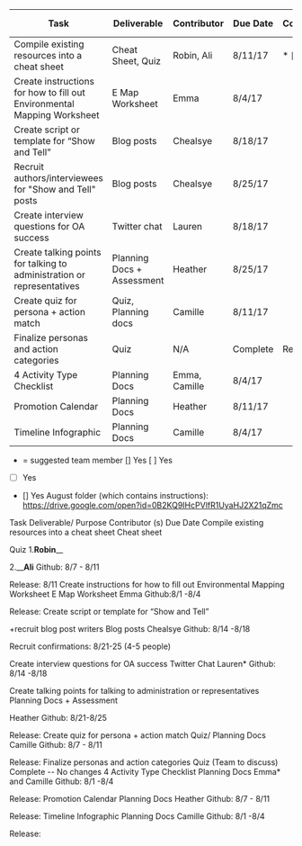 | Task    | Deliverable    | Contributor    | Due Date | Complete | Release Date
--- | --- | --- | --- | --- | ---
Compile existing resources into a cheat sheet | Cheat Sheet, Quiz | Robin, Ali | 8/11/17 | * [ ] Yes
Create instructions for how to fill out Environmental Mapping Worksheet | E Map Worksheet | Emma | 8/4/17 | 
Create script or template for “Show and Tell” | Blog posts | Chealsye | 8/18/17
Recruit authors/interviewees for "Show and Tell" posts | Blog posts | Chealsye | 8/25/17 | 
Create interview questions for OA success | Twitter chat | Lauren | 8/18/17 |
Create talking points for talking to administration or representatives | Planning Docs + Assessment | Heather | 8/25/17 |
Create quiz for persona + action match | Quiz, Planning docs | Camille | 8/11/17 |
Finalize personas and action categories | Quiz | N/A | Complete | Released
4 Activity Type Checklist | Planning Docs | Emma, Camille | 8/4/17 | 
Promotion Calendar | Planning Docs | Heather | 8/11/17 |
Timeline Infographic | Planning Docs | Camille | 8/4/17 | 





* = suggested team member
[] Yes
[ ] Yes
* [ ] Yes
* [] Yes
August folder (which contains instructions):  https://drive.google.com/open?id=0B2KQ9IHcPVlfR1UyaHJ2X21qZmc


Task
Deliverable/ Purpose
Contributor (s)
Due Date
Compile existing resources into a cheat sheet
Cheat sheet

Quiz
1.__Robin____

2.____Ali__
Github: 8/7 - 8/11

Release:  8/11
Create instructions for how to fill out Environmental Mapping Worksheet
E Map Worksheet
Emma
Github:8/1 -8/4 


Release:
Create script or template for “Show and Tell”

+recruit blog post writers
Blog posts
Chealsye
Github: 8/14 -8/18

Recruit confirmations: 8/21-25 (4-5 people)


Create interview questions for OA success
Twitter Chat
Lauren*
Github: 8/14 -8/18



Create talking points for talking to administration or representatives
Planning Docs + Assessment


Heather
Github: 8/21-8/25

Release:
Create quiz for persona + action match
Quiz/ Planning Docs
Camille
Github: 8/7 - 8/11

Release:
Finalize personas and action categories
Quiz
(Team to discuss)
Complete -- No changes
4 Activity Type Checklist
Planning Docs
Emma* and Camille
Github: 8/1 -8/4 

Release:
Promotion Calendar
Planning Docs
Heather
Github: 8/7 - 8/11

Release:
Timeline Infographic
Planning Docs
Camille
Github: 8/1 -8/4

Release:


